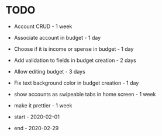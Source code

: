 # TODO
- Account CRUD - 1 week
- Associate account in budget - 1 day
- Choose if it is income or spense in budget - 1 day
- Add validation to fields in budget creation - 2 days
- Allow editing budget - 3 days
- Fix text background color in budget creation - 1 day
- show accounts as swipeable tabs in home screen - 1 week
- make it prettier - 1 week

- start - 2020-02-01
- end - 2020-02-29